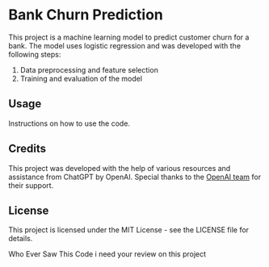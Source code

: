 # Bank Churn Prediction

This project is a machine learning model to predict customer churn for a bank. The model uses logistic regression and was developed with the following steps:

1. Data preprocessing and feature selection
2. Training and evaluation of the model

## Usage

Instructions on how to use the code.

## Credits

This project was developed with the help of various resources and assistance from ChatGPT by OpenAI. Special thanks to the [OpenAI team](https://openai.com) for their support.

## License
This project is licensed under the MIT License - see the LICENSE file for details.

Who Ever Saw This Code i need your review on this project
